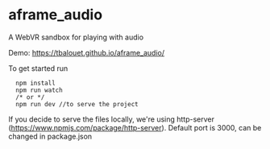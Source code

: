 # aframe_audio
A WebVR sandbox for playing with audio

Demo: https://tbalouet.github.io/aframe_audio/

To get started run
```
  npm install
  npm run watch
  /* or */
  npm run dev //to serve the project
```

If you decide to serve the files locally, we're using http-server (https://www.npmjs.com/package/http-server).
Default port is 3000, can be changed in package.json